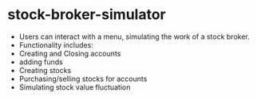 # stock-broker-simulator
- Users can interact with a menu, simulating the work of a stock broker.
- Functionality includes:
- Creating and Closing accounts
- adding funds
- Creating stocks
- Purchasing/selling stocks for accounts
- Simulating stock value fluctuation
